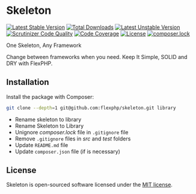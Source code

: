 # Skeleton

[![Latest Stable Version](https://poser.pugx.org/flexphp/skeleton/v/stable)](https://packagist.org/packages/flexphp/skeleton)
[![Total Downloads](https://poser.pugx.org/flexphp/skeleton/downloads)](https://packagist.org/packages/flexphp/skeleton)
[![Latest Unstable Version](https://poser.pugx.org/flexphp/skeleton/v/unstable)](https://packagist.org/packages/flexphp/skeleton)
[![Scrutinizer Code Quality](https://scrutinizer-ci.com/g/flexphp/flex-skeleton/badges/quality-score.png)](https://scrutinizer-ci.com/g/flexphp/skeleton)
[![Code Coverage](https://scrutinizer-ci.com/g/flexphp/flex-skeleton/badges/coverage.png)](https://scrutinizer-ci.com/g/flexphp/flex-skeleton)
[![License](https://poser.pugx.org/flexphp/skeleton/license)](https://packagist.org/packages/flexphp/skeleton)
[![composer.lock](https://poser.pugx.org/flexphp/skeleton/composerlock)](https://packagist.org/packages/flexphp/skeleton)

One Skeleton, Any Framework

Change between frameworks when you need. Keep It Simple, SOLID and DRY with FlexPHP.

## Installation

Install the package with Composer:

```bash
git clone --depth=1 git@github.com:flexphp/skeleton.git library
```

- Rename skeleton to library
- Rename Skeleton to Library
- Unignore _composer.lock_ file in `.gitignore` file
- Remove `.gitignore` files in _src_ and _test_ folders
- Update `README.md` file
- Update `composer.json` file (if is necessary)

## License

Skeleton is open-sourced software licensed under the [MIT license](https://opensource.org/licenses/MIT).
